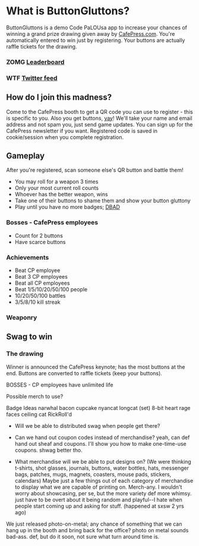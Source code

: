 # What is ButtonGluttons?
ButtonGluttons is a demo Code PaLOUsa app to increase your chances of winning a grand prize drawing given away by [CafePress.com](http://www.cafepress.com). 
You're automatically entered to win just by registering.
Your buttons are actually raffle tickets for the drawing.

### ZOMG [Leaderboard](http://buttongluttons.heroku.com)
### WTF [Twitter feed](http://www.twitter.com/buttongluttons)

## How do I join this madness?
Come to the CafePress booth to get a QR code you can use to register - this is specific to you. Also you get buttons, [yay](http://alltheragefaces.com/img/faces/png/happy-epic-win.png)!
We'll take your name and email address and not spam you, just send game updates.
You can sign up for the CafePress newsletter if you want.
Registered code is saved in cookie/session when you complete registration.

## Gameplay
After you're registered, scan someone else's QR button and battle them!

- You may roll for a weapon 3 times
- Only your most current roll counts
- Whoever has the better weapon, wins
- Take one of their buttons to shame them and show your button gluttony
- Play until you have no more badges; [DBAD](http://www.youtube.com/watch?v=RfiQYRn7fBg)

### Bosses - CafePress employees
- Count for 2 buttons
- Have scarce buttons 

### Achievements
- Beat CP employee
- Beat 3 CP employees
- Beat all CP employees
- Beat 1/5/10/20/50/100 people
- 10/20/50/100 battles
- 3/5/8/10 kill streak

### Weaponry


## Swag to win


### The drawing
Winner is announced the CafePress keynote;
has the most buttons at the end.
Buttons are converted to raffle tickets (keep your buttons).

BOSSES - CP employees have unlimited life

Possible merch to use?

Badge Ideas
	narwhal
	bacon
	cupcake
	nyancat
	longcat (set)
	8-bit heart
	rage faces
	ceiling cat
	RickRoll'd



- Will we be able to distributed swag when people get there?
- Can we hand out coupon codes instead of merchandise?
yeah, can def hand out sheaf and coupons. I'll show you how to make one-time-use coupons. shwag better tho. 

- What merchandise will we be able to put designs on? (We were thinking t-shirts, shot glasses, journals, buttons, water bottles, hats, messenger bags, patches, mugs, magnets, coasters, mouse pads, stickers, calendars) 
Maybe just a few things out of each category of merchandise to display what we are capable of printing on. 
	Merch-any. I wouldn't worry about showcasing, per se, but the more variety def more whimsy. just have to be overt about it being random and playful--I hate when people start coming up and asking for stuff. (happened at sxsw 2 yrs ago)


We just released photo-on-metal; any chance of something that we can hang up in the booth and bring back for the office?
	photo on metal sounds bad-ass. def, but do it soon, not sure what turn around time is. 
	